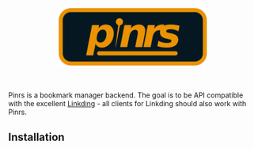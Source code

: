 <div align="center" style="margin-bottom: 3rem">
  <img
    src="logo.svg"
    width="300"
    alt="pinrs logo"
  />
</div>

Pinrs is a bookmark manager backend. The goal is to be API compatible with the
excellent [Linkding](https://linkding.link/) -  all clients for Linkding should
also work with Pinrs.

## Installation
